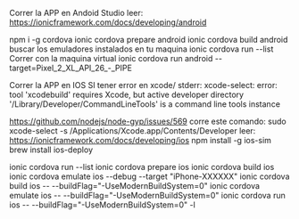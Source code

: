 Correr la APP en Andoid Studio
leer: https://ionicframework.com/docs/developing/android

 npm i -g cordova
ionic cordova prepare android
ionic cordova build android
buscar los emuladores instalados en tu maquina
ionic cordova  run --list
Correr con la maquina virtual
ionic cordova run  android --target=Pixel_2_XL_API_26_-_PIPE

Correr la APP en IOS
SI tener error en xcode/ 
stderr: xcode-select: error: tool 'xcodebuild' requires Xcode, but active developer directory '/Library/Developer/CommandLineTools' is a command line tools instance

https://github.com/nodejs/node-gyp/issues/569
corre este comando: sudo xcode-select -s /Applications/Xcode.app/Contents/Developer
leer: https://ionicframework.com/docs/developing/ios
npm install -g ios-sim
brew install ios-deploy

ionic cordova run --list
ionic cordova prepare ios
 ionic cordova build ios
ionic cordova emulate ios --debug --target "iPhone-XXXXXX" 
ionic cordova build ios -- --buildFlag="-UseModernBuildSystem=0"
ionic cordova emulate ios -- --buildFlag="-UseModernBuildSystem=0"
ionic cordova run ios -- --buildFlag="-UseModernBuildSystem=0" -l
